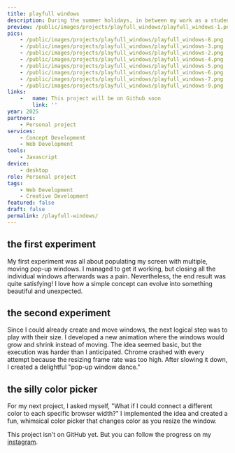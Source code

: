 ```yaml
---
title: playfull windows
description: During the summer holidays, in between my work as a student worker. I experimented with pop-up windows. This are some of my experiments. I call them 'playfull windows'.
preview: /public/images/projects/playfull_windows/playfull_windows-1.png
pics:
    - /public/images/projects/playfull_windows/playfull_windows-8.png
    - /public/images/projects/playfull_windows/playfull_windows-3.png
    - /public/images/projects/playfull_windows/playfull_windows-2.png
    - /public/images/projects/playfull_windows/playfull_windows-4.png
    - /public/images/projects/playfull_windows/playfull_windows-5.png
    - /public/images/projects/playfull_windows/playfull_windows-6.png
    - /public/images/projects/playfull_windows/playfull_windows-7.png
    - /public/images/projects/playfull_windows/playfull_windows-9.png
links:
    -   name: This project will be on Github soon
        link: ''
year: 2025
partners:
    - Personal project
services:
    - Concept Development
    - Web Development
tools:
    - Javascript
device:
    - desktop
role: Personal project
tags:
    - Web Development
    - Creative Development
featured: false
draft: false
permalink: /playfull-windows/
---
```

## the first experiment
My first experiment was all about populating my screen with multiple, moving pop-up windows. I managed to get it working, but closing all the individual windows afterwards was a pain. Nevertheless, the end result was quite satisfying! I love how a simple concept can evolve into something beautiful and unexpected.

## the second experiment
Since I could already create and move windows, the next logical step was to play with their size. I developed a new animation where the windows would grow and shrink instead of moving. The idea seemed basic, but the execution was harder than I anticipated. Chrome crashed with every attempt because the resizing frame rate was too high. After slowing it down, I created a delightful "pop-up window dance."

## the silly color picker
For my next project, I asked myself, "What if I could connect a different color to each specific browser width?" I implemented the idea and created a fun, whimsical color picker that changes color as you resize the window.

This project isn't on GitHub yet. But you can follow the progress on my [instagram](https://www.instagram.com/stories/highlights/17854313268470251/).